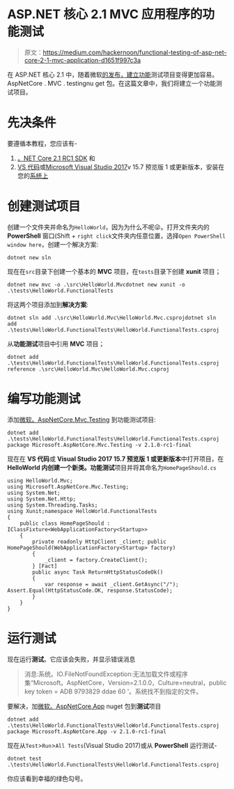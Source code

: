 # ASP.NET 核心 2.1 MVC 应用程序的功能测试

> 原文：<https://medium.com/hackernoon/functional-testing-of-asp-net-core-2-1-mvc-application-d1651f997c3a>

在 ASP.NET 核心 2.1 中，随着微软[的发布，建立](https://www.nuget.org/packages/Microsoft.AspNetCore.Mvc.Testing)[功能](https://hackernoon.com/tagged/functional)测试项目变得更加容易。AspNetCore . MVC . testingnu get 包。在这篇文章中，我们将建立一个功能测试项目。

# 先决条件

要遵循本教程，您应该有-

1.  [。NET Core 2.1 RC1 SDK](https://www.microsoft.com/net/download/dotnet-core/sdk-2.1.300-rc1) 和
2.  [VS 代码](https://code.visualstudio.com/)或[Microsoft Visual Studio 2017](https://www.visualstudio.com/downloads/)v 15.7 预览版 1 或更新版本，安装在您的[系统上](https://hackernoon.com/tagged/system)

# 创建测试项目

创建一个文件夹并命名为`HelloWorld`，因为为什么不呢😜。打开文件夹内的 **PowerShell** 窗口(Shift + `right click`文件夹内任意位置，选择`Open PowerShell window here`，创建一个解决方案:

```
dotnet new sln
```

现在在`src`目录下创建一个基本的 **MVC** 项目，在`tests`目录下创建 **xunit** 项目；

```
dotnet new mvc -o .\src\HelloWorld.Mvcdotnet new xunit -o .\tests\HelloWorld.FunctionalTests
```

将这两个项目添加到**解决方案**:

```
dotnet sln add .\src\HelloWorld.Mvc\HelloWorld.Mvc.csprojdotnet sln add .\tests\HelloWorld.FunctionalTests\HelloWorld.FunctionalTests.csproj
```

从**功能测试**项目中引用 **MVC** 项目；

```
dotnet add .\tests\HelloWorld.FunctionalTests\HelloWorld.FunctionalTests.csproj reference .\src\HelloWorld.Mvc\HelloWorld.Mvc.csproj
```

# 编写功能测试

添加[微软。AspNetCore.Mvc.Testing](https://www.nuget.org/packages/Microsoft.AspNetCore.Mvc.Testing) 到功能测试项目:

```
dotnet add .\tests\HelloWorld.FunctionalTests\HelloWorld.FunctionalTests.csproj package Microsoft.AspNetCore.Mvc.Testing -v 2.1.0-rc1-final
```

现在在 **VS 代码**或 **Visual Studio 2017 15.7 预览版 1 或更新版本**中打开项目，在 **HelloWorld 内创建一个新类。功能测试**项目并将其命名为`HomePageShould.cs`

```
using HelloWorld.Mvc;
using Microsoft.AspNetCore.Mvc.Testing;
using System.Net;
using System.Net.Http;
using System.Threading.Tasks;
using Xunit;namespace HelloWorld.FunctionalTests
{
    public class HomePageShould : IClassFixture<WebApplicationFactory<Startup>>
    {
        private readonly HttpClient _client; public HomePageShould(WebApplicationFactory<Startup> factory)
        {
            _client = factory.CreateClient();
        } [Fact]
        public async Task ReturnHttpStatusCodeOk()
        {
            var response = await _client.GetAsync("/"); Assert.Equal(HttpStatusCode.OK, response.StatusCode);
        }
    }
}
```

# 运行测试

现在运行**测试**。它应该会失败，并显示错误消息

> 消息:系统。IO.FileNotFoundException:无法加载文件或程序集“Microsoft。AspNetCore，Version=2.1.0.0，Culture=neutral，public key token = ADB 9793829 ddae 60 '。系统找不到指定的文件。

要解决，加[微软。AspNetCore.App](https://www.nuget.org/packages/Microsoft.AspNetCore.App/) nuget 包到**测试**项目

```
dotnet add .\tests\HelloWorld.FunctionalTests\HelloWorld.FunctionalTests.csproj package Microsoft.AspNetCore.App -v 2.1.0-rc1-final
```

现在从`Test`>`Run`>`All Tests`(Visual Studio 2017)或从 **PowerShell** 运行测试-

```
dotnet test .\tests\HelloWorld.FunctionalTests\HelloWorld.FunctionalTests.csproj
```

你应该看到幸福的绿色勾号。